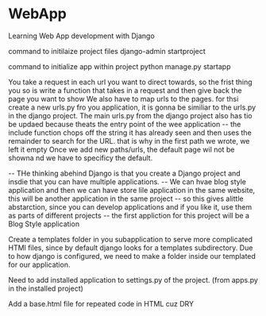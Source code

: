 # WebApp
Learning Web App development with Django

command to initilaize project files
django-admin startproject <ProjectName>

command to initialize app within project
python manage.py startapp <AppName>

You take a request in each url you want to direct towards, so the frist thing you so is write a function that takes in a request and then give back the page you want to show
We also have to map urls to the pages. for thsi create a new urls.py fro you application, it is gonna be similiar to the urls.py in the django project.
The main urls.py from the django project also has tio be updaed because theats the entry point of the wee application
-- the include function chops off the string it has already seen and then uses the remainder to search for the URL. that is why in the first path we wrote, we left it empty
Once we add new paths/urls, the default page wil not be showna nd we have to specificy the default.



-- THe thinking abehind Django is that you create a Django project and insdie that you can have multiple applications.
-- We can hvae blog style application and then we can have  store lile application in the same website, this will be another application in the same project
-- so this gives alittle abstarction, since you can develop applications and if you like it, use them as parts of different projects
-- the first appliction for this project will be a Blog Style application


Create a templates folder in you subapplication to serve more complicated HTMl files, since by default django looks for a templates subdirectory. Due to how django is configured, we need to make a folder inside our templated for our application.

Need to add installed application to settings.py of the project. (from apps.py in the installed project)

Add a base.html file for repeated code in HTML cuz DRY